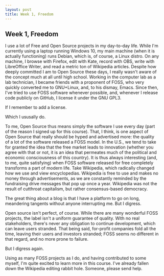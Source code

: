 ```yaml
---
layout: post
title: Week 1, Freedom
---
```


## Week 1, Freedom

I use a lot of Free and Open Source projects in my day-to-day life.
While I'm currently using a laptop running Windows 10, my main machine (when it
is actually functioning) runs Debian, which is, of course, a Linux distro.
On any machine, I browse with Firefox, edit with Kate, record with OBS, write
with LibreOffice Writer, and read a metric ton of Wikipedia articles. Despite
how deeply committed I am to Open Source these days, I really wasn't aware of
the concept much at all until high school. Working in the computer lab as a lab
technician, I became friends with a proponent of FOSS, who very quickly
converted me to GNU+Linux, and, to his dismay, Emacs. Since then, I've tried to
use FOSS software whenever possible, and, whenever I release code publicly on
GitHub, I license it under the GNU GPL3.

If I remember to add a license.

Which I ususally do.

To me, Open Source thus means simply the software I use every day (part of the
reason I signed up for this course). That, I think, is one aspect of Open Source
that really should be hyped and advertised more: the quality of a lot of the
software released a FOSS model. In the U.S., we tend to take for granted the
idea that the free market leads to innovation (whether you agree with that or
not, it is an idea that permeates much of the political and economic
consciousness of this country). It is thus always interesting (and, to me,
quite satisfying) when FOSS software released for free completely transforms a
part of modern life. Take Wikipedia, which radically changed how we use and
view encyclopedias. Wikipedia is free to use and makes no money through
advertisements, as we are constantly reminded by the fundraising drive messages
that pop up once a year. Wikipedia was not the result of cutthroat capitalism,
but rather consensus-based democracy.

The great thing about a blog is that I have a platform to go on long,
meandering tangents without anyone interrupting me. But I digress.

Open source isn't perfect, of course. While there are many wonderful FOSS
projects, the label isn't a uniform guarantee of quality. With no real
stakeholders, there's never any obligation to continue development, which can
leave users stranded. That being said, for-profit companies fold all the time,
leaving their users and investors stranded; FOSS seems no different in that
regard, and no more prone to failure.

But I digress again.

Using as many FOSS projects as I do, and having contributed to some myself, I'm
quite excited to learn more in this course. I've already fallen down the
Wikipedia editing rabbit hole. Someone, please send help.